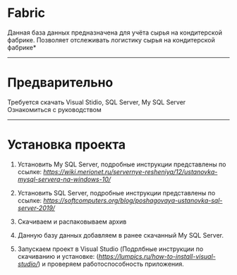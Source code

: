 # Fabric
Данная база данных предназначена для учёта сырья на кондитерской фабрике.
Позволяет отслеживать логистику сырья на кондитерской фабрике*
_________________________________________________________________________

# Предварительно
Требуется скачать Visual Stidio, SQL Server, My SQL Server
Ознакомиться с руководством 
_________________________________________________________________________

# Установка проекта
1) Установить My SQL Server, подробные инструкции представлены по ссылке: 
   *https://wiki.merionet.ru/servernye-resheniya/12/ustanovka-mysql-servera-na-windows-10/*
   
2) Установить SQL Server, подробные инструкции представлены по ссылке:
   *https://softcomputers.org/blog/poshagovaya-ustanovka-sql-server-2019/*
   
3) Скачиваем и распаковываем архив 

4) Данную базу данных добавляем в ранее скачанный My SQL Server.

5) Запускаем проект в Visual Studio (Подрлбные инструкции по скачиванию и установке: (*https://lumpics.ru/how-to-install-visual-studio/*) и проверяем работоспособность приложения.
